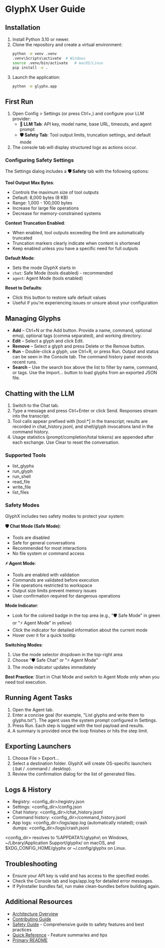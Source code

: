 # GlyphX User Guide

## Installation

1. Install Python 3.10 or newer.
2. Clone the repository and create a virtual environment:
   ```bash
   python -m venv .venv
   .venv\Scripts\activate  # Windows
   source .venv/bin/activate   # macOS/Linux
   pip install -e .
   ```
3. Launch the application:
   ```bash
   python -m glyphx.app
   ```

## First Run

1. Open Config > Settings (or press Ctrl+,) and configure your LLM provider:
   - **🤖 LLM Tab**: API key, model name, base URL, timeouts, and agent prompt
   - **🛡️ Safety Tab**: Tool output limits, truncation settings, and default mode
2. The console tab will display structured logs as actions occur.

### Configuring Safety Settings

The Settings dialog includes a **🛡️ Safety** tab with the following options:

**Tool Output Max Bytes**:
- Controls the maximum size of tool outputs
- Default: 8,000 bytes (8 KB)
- Range: 1,000 - 100,000 bytes
- Increase for large file operations
- Decrease for memory-constrained systems

**Context Truncation Enabled**:
- When enabled, tool outputs exceeding the limit are automatically truncated
- Truncation markers clearly indicate when content is shortened
- Keep enabled unless you have a specific need for full outputs

**Default Mode**:
- Sets the mode GlyphX starts in
- `chat`: Safe Mode (tools disabled) - recommended
- `agent`: Agent Mode (tools enabled)

**Reset to Defaults**:
- Click this button to restore safe default values
- Useful if you're experiencing issues or unsure about your configuration

## Managing Glyphs

- **Add** – Ctrl+N or the Add button. Provide a name, command, optional emoji, optional tags (comma separated), and working directory.
- **Edit** – Select a glyph and click Edit.
- **Remove** – Select a glyph and press Delete or the Remove button.
- **Run** – Double-click a glyph, use Ctrl+R, or press Run. Output and status can be seen in the Console tab. The command history panel records recent runs.
- **Search** – Use the search box above the list to filter by name, command, or tags. Use the Import... button to load glyphs from an exported JSON file.

## Chatting with the LLM

1. Switch to the Chat tab.
2. Type a message and press Ctrl+Enter or click Send. Responses stream into the transcript.
3. Tool calls appear prefixed with [tool:*] in the transcript; results are recorded in chat_history.jsonl, and shell/glyph invocations land in the command history.
4. Usage statistics (prompt/completion/total tokens) are appended after each exchange. Use Clear to reset the conversation.

### Supported Tools

- list_glyphs
- run_glyph
- run_shell
- read_file
- write_file
- list_files

### Safety Modes

GlyphX includes two safety modes to protect your system:

**🛡️ Chat Mode (Safe Mode)**:
- Tools are disabled
- Safe for general conversations
- Recommended for most interactions
- No file system or command access

**⚡ Agent Mode**:
- Tools are enabled with validation
- Commands are validated before execution
- File operations restricted to workspace
- Output size limits prevent memory issues
- User confirmation required for dangerous operations

**Mode Indicator**:
- Look for the colored badge in the top area (e.g., "🛡️ Safe Mode" in green or "⚡ Agent Mode" in yellow)
- Click the indicator for detailed information about the current mode
- Hover over it for a quick tooltip

**Switching Modes**:
1. Use the mode selector dropdown in the top-right area
2. Choose "🛡️ Safe Chat" or "⚡ Agent Mode"
3. The mode indicator updates immediately

**Best Practice**: Start in Chat Mode and switch to Agent Mode only when you need tool execution.

## Running Agent Tasks

1. Open the Agent tab.
2. Enter a concise goal (for example, "List glyphs and write them to glyphs.txt"). The agent uses the system prompt configured in Settings.
3. Press Run. Each step is logged with the tool payload and results.
4. A summary is provided once the loop finishes or hits the step limit.

## Exporting Launchers

1. Choose File > Export...
2. Select a destination folder. GlyphX will create OS-specific launchers (.bat / .command / .desktop).
3. Review the confirmation dialog for the list of generated files.

## Logs & History

- Registry: <config_dir>/registry.json
- Settings: <config_dir>/config.json
- Chat history: <config_dir>/chat_history.jsonl
- Command history: <config_dir>/command_history.jsonl
- App logs: <config_dir>/logs/app.log (automatically rotated); crash dumps: <config_dir>/logs/crash.jsonl

<config_dir> resolves to %APPDATA%\glyphx\ on Windows, ~/Library/Application Support/glyphx/ on macOS, and $XDG_CONFIG_HOME/glyphx or ~/.config/glyphx on Linux.

## Troubleshooting

- Ensure your API key is valid and has access to the specified model.
- Check the Console tab and logs/app.log for detailed error messages.
- If PyInstaller bundles fail, run make clean-bundles before building again.

## Additional Resources

- [Architecture Overview](ARCHITECTURE.md)
- [Contributing Guide](CONTRIBUTING.md)
- [Safety Guide](SAFETY_GUIDE.md) - Comprehensive guide to safety features and best practices
- [Quick Reference](../QUICK_REFERENCE.md) - Feature summaries and tips
- [Primary README](../README.md)